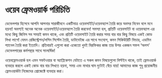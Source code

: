 # ওয়েব ফ্রেমওয়ার্ক পরিচিতি

ডেভেলপার হিসেবে আপনি আপনার সারাজীবনে একটিমাত্র ওয়েবসাইট/ওয়েবঅ্যাপ তৈরি করে অবসর নিবেন বলে মনে হয়না! অবশ্যই অনেক অনেক ওয়েবসাইট/ওয়েবঅ্যাপ তৈরি করবেন! সমস্যা হল, প্রতিটি ওয়েবসাইট বা ওয়েবঅ্যাপ এর মধ্যে কিছু জিনিস সব সময়ই কমন থাকে, এবং প্রতিটি ওয়েবসাইট তৈরি করার সময় বার বার কিছু বিষয়ে একই কোড লিখা লাগে! যেমন রেজিস্ট্রেশন/লগিন সিস্টেম তৈরি, ডাটাবেইজ এর সাথে সংযোগ, কমন সিকিউরিটি ফিচার, এডমিন প্যানেল তৈরি করা ইত্যাদি। প্রতিবারই এগুলো করা একেতো খুবই বিরক্তিকর কাজ তার উপর একজন সফল ‘অলস’ ডেভেলপারের কর্মপন্থার সাথে সাংঘর্ষিক!

ওয়েবফ্রেমওয়ার্ক হল এমন সফটওয়ার বা অ্যাপ্লিকেশন যেটাতে এ সকল কমন বিষয়েগুলো বিল্টইন থাকে, তাই ফ্রেমওয়ার্ক ব্যবহার করলে একই কোড বার বার লিখতে হয়না, সময় এবং মাথার ঘাম দুটোই বেঁচে যায়! আমাদের কাজ শুধু প্রয়োজনীয় ফ্রেমওয়ার্কটা নিজেদের প্রোজেক্টে ব্যবহার করা।

